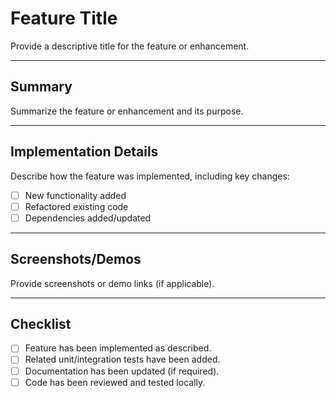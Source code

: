 # Feature Title
Provide a descriptive title for the feature or enhancement.

---

## Summary
Summarize the feature or enhancement and its purpose.

---

## Implementation Details
Describe how the feature was implemented, including key changes:
- [ ] New functionality added
- [ ] Refactored existing code
- [ ] Dependencies added/updated

---

## Screenshots/Demos
Provide screenshots or demo links (if applicable).

---

## Checklist
- [ ] Feature has been implemented as described.
- [ ] Related unit/integration tests have been added.
- [ ] Documentation has been updated (if required).
- [ ] Code has been reviewed and tested locally.
